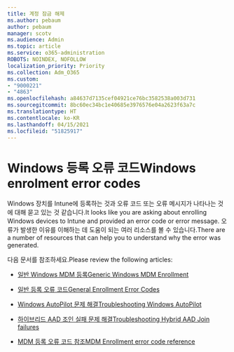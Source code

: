```yaml
---
title: 계정 잠금 해제
ms.author: pebaum
author: pebaum
manager: scotv
ms.audience: Admin
ms.topic: article
ms.service: o365-administration
ROBOTS: NOINDEX, NOFOLLOW
localization_priority: Priority
ms.collection: Adm_O365
ms.custom:
- "9000221"
- "4863"
ms.openlocfilehash: a84637d7135cef04921ce76bc3582538a003d731
ms.sourcegitcommit: 8bc60ec34bc1e40685e3976576e04a2623f63a7c
ms.translationtype: HT
ms.contentlocale: ko-KR
ms.lasthandoff: 04/15/2021
ms.locfileid: "51825917"
---
```

# <a name="windows-enrolment-error-codes"></a><span data-ttu-id="4b000-102">Windows 등록 오류 코드</span><span class="sxs-lookup"><span data-stu-id="4b000-102">Windows enrolment error codes</span></span>

<span data-ttu-id="4b000-103">Windows 장치를 Intune에 등록하는 것과 오류 코드 또는 오류 메시지가 나타나는 것에 대해 묻고 있는 것 같습니다.</span><span class="sxs-lookup"><span data-stu-id="4b000-103">It looks like you are asking about enrolling Windows devices to Intune and provided an error code or error message.</span></span> <span data-ttu-id="4b000-104">오류가 발생한 이유를 이해하는 데 도움이 되는 여러 리소스를 볼 수 있습니다.</span><span class="sxs-lookup"><span data-stu-id="4b000-104">There are a number of resources that can help you to understand why the error was generated.</span></span>
 
<span data-ttu-id="4b000-105">다음 문서를 참조하세요.</span><span class="sxs-lookup"><span data-stu-id="4b000-105">Please review the following articles:</span></span>

- [<span data-ttu-id="4b000-106">일반 Windows MDM 등록</span><span class="sxs-lookup"><span data-stu-id="4b000-106">Generic Windows MDM Enrollment</span></span>](https://docs.microsoft.com/mem/intune/enrollment/troubleshoot-windows-enrollment-errors)

- [<span data-ttu-id="4b000-107">일반 등록 오류 코드</span><span class="sxs-lookup"><span data-stu-id="4b000-107">General Enrollment Error Codes</span></span>](https://docs.microsoft.com/mem/intune/enrollment/troubleshoot-device-enrollment-in-intune#general-enrollment-error-codes)

- [<span data-ttu-id="4b000-108">Windows AutoPilot 문제 해결</span><span class="sxs-lookup"><span data-stu-id="4b000-108">Troubleshooting Windows AutoPilot</span></span>](https://docs.microsoft.com/windows/deployment/windows-autopilot/troubleshooting)

- [<span data-ttu-id="4b000-109">하이브리드 AAD 조인 실패 문제 해결</span><span class="sxs-lookup"><span data-stu-id="4b000-109">Troubleshooting Hybrid AAD Join failures</span></span>](https://docs.microsoft.com/azure/active-directory/devices/troubleshoot-hybrid-join-windows-current)

- [<span data-ttu-id="4b000-110">MDM 등록 오류 코드 참조</span><span class="sxs-lookup"><span data-stu-id="4b000-110">MDM Enrollment error code reference</span></span>](https://docs.microsoft.com/windows/win32/mdmreg/mdm-registration-constants)
